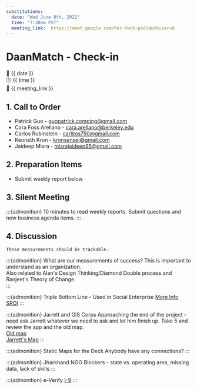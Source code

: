```yaml
---
substitutions:
  date: "Wed June 8th, 2022"
  time: "7:30am PST"
  meeting_link:  https://meet.google.com/hnr-fwck-pod?authuser=0
---
```


# DaanMatch - Check-in

📅 {{ date }} <br>
🕔 {{ time }} <br>
🔗 {{ meeting_link }} <br>

## 1. Call to Order

- Patrick Guo - guopatrick.comping@gmail.com
- Cara Foss Arellano - cara.arellano@berkeley.edu
- Carlos Rubinstein - carlitos750@gmail.com
- Kenneth Kron - kronsensei@gmail.com
- Jaideep Misra - misrajaideep95@gmail.com

## 2. Preparation Items

- Submit weekly report below

## 3. Silent Meeting

:::{admonition} 10 minutes to read weekly reports.
Submit questions and new business agenda items.
:::

## 4. Discussion

```{margin} Success Measurements
These measurements should be trackable.
```
:::{admonition} What are our measurements of success?
This is important to understand as an organization. <br>
Also related to Alan's Design Thinking/Diamond Double process and Ranjeet's Theory of Change.<br>
:::

:::{admonition} Triple Bottom Line - Used in Social Enterprise [More Info](https://www.futurpreneur.ca/en/resources/social-purpose-business/articles/measuring-the-success-of-a-social-purpose-business/#:~:text=While%20social%20entrepreneurs%20sitting%20in,commitment%20to%2C%20community%20and%20society.) <br>
[SROI](https://www.sopact.com/social-return-on-investments-sroi)
:::

:::{admonition} Jarrett and GIS Corps
Approaching the end of the project - need ask Jarrett whatever we need to ask and let him finish up.
Take 5 and review the app and the old map. <br>
[Old map](https://www.arcgis.com/home/webmap/viewer.html?webmap=43c1db06a0e9463b9966773cc4c4143e&extent=55.0138,3.8013,111.2198,35.1582) <br> 
[Jarrett's Map](https://daanmatch.maps.arcgis.com/apps/instant/nearby/index.html?appid=5ca5682dde954bf4abf92fdb7b8f85c1&sliderDistance=2)
:::

:::{admonition} Static Maps for the Deck
Anybody have any connections? 
:::

:::{admonition} Jharkhand NGO
Blockers - state vs. operating area, missing data, lack of skills
:::

:::{admonition} e-Verify
[I-9](file:///C:/Users/DanaMatch/Downloads/I-9EmploymentEligibilityVerification.pdf)
:::
